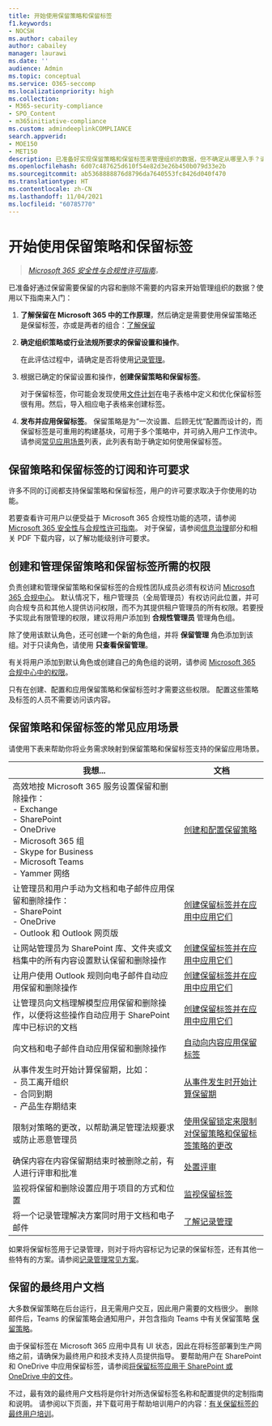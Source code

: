 ```yaml
---
title: 开始使用保留策略和保留标签
f1.keywords:
- NOCSH
ms.author: cabailey
author: cabailey
manager: laurawi
ms.date: ''
audience: Admin
ms.topic: conceptual
ms.service: O365-seccomp
ms.localizationpriority: high
ms.collection:
- M365-security-compliance
- SPO_Content
- m365initiative-compliance
ms.custom: admindeeplinkCOMPLIANCE
search.appverid:
- MOE150
- MET150
description: 已准备好实现保留策略和保留标签来管理组织的数据，但不确定从哪里入手？请阅读一些实用指南来入门。
ms.openlocfilehash: 6d07c487625d610f54e82d3e26b450b079d33e2b
ms.sourcegitcommit: ab5368888876d8796da7640553fc8426d040f470
ms.translationtype: HT
ms.contentlocale: zh-CN
ms.lasthandoff: 11/04/2021
ms.locfileid: "60785770"
---
```

# <a name="get-started-with-retention-policies-and-retention-labels"></a>开始使用保留策略和保留标签

>*[Microsoft 365 安全性与合规性许可指南](/office365/servicedescriptions/microsoft-365-service-descriptions/microsoft-365-tenantlevel-services-licensing-guidance/microsoft-365-security-compliance-licensing-guidance)。*

已准备好通过保留需要保留的内容和删除不需要的内容来开始管理组织的数据？使用以下指南来入门：

1. **了解保留在 Microsoft 365 中的工作原理**，然后确定是需要使用保留策略还是保留标签，亦或是两者的组合：[了解保留](retention.md)

2. **确定组织策略或行业法规所要求的保留设置和操作**。
    
    在此评估过程中，请确定是否将使用[记录管理](records-management.md)。

3. 根据已确定的保留设置和操作，**创建保留策略和保留标签**。
    
    对于保留标签，你可能会发现使用[文件计划](file-plan-manager.md)在电子表格中定义和优化保留标签很有用。然后，导入相应电子表格来创建标签。
    
3. **发布并应用保留标签**。 保留策略是为“一次设置、后顾无忧”配置而设计的，而保留标签是可重用的构建基块，可用于多个策略中，并可纳入用户工作流中。 请参阅[常见应用场景](#common-scenarios-for-retention-policies-and-retention-labels)列表，此列表有助于确定如何使用保留标签。 

## <a name="subscription-and-licensing-requirements-for-retention-policies-and-retention-labels"></a>保留策略和保留标签的订阅和许可要求

许多不同的订阅都支持保留策略和保留标签，用户的许可要求取决于你使用的功能。

若要查看许可用户以便受益于 Microsoft 365 合规性功能的选项，请参阅 [Microsoft 365 安全性与合规性许可指南](/office365/servicedescriptions/microsoft-365-service-descriptions/microsoft-365-tenantlevel-services-licensing-guidance/microsoft-365-security-compliance-licensing-guidance)。 对于保留，请参阅[信息治理](/office365/servicedescriptions/microsoft-365-service-descriptions/microsoft-365-tenantlevel-services-licensing-guidance/microsoft-365-security-compliance-licensing-guidance#information-governance)部分和相关 PDF 下载内容，以了解功能级别许可要求。

## <a name="permissions-required-to-create-and-manage-retention-policies-and-retention-labels"></a>创建和管理保留策略和保留标签所需的权限

负责创建和管理保留策略和保留标签的合规性团队成员必须有权访问 <a href="https://go.microsoft.com/fwlink/p/?linkid=2077149" target="_blank">Microsoft 365 合规中心</a>。 默认情况下，租户管理员（全局管理员）有权访问此位置，并可向合规专员和其他人提供访问权限，而不为其提供租户管理员的所有权限。若要授予实现此有限管理的权限，建议将用户添加到 **合规性管理员** 管理角色组。

除了使用该默认角色，还可创建一个新的角色组，并将 **保留管理** 角色添加到该组。对于只读角色，请使用 **只查看保留管理**。 

有关将用户添加到默认角色或创建自己的角色组的说明，请参阅 [Microsoft 365 合规中心中的权限](microsoft-365-compliance-center-permissions.md)。

只有在创建、配置和应用保留策略和保留标签时才需要这些权限。 配置这些策略及标签的人员不需要访问该内容。

## <a name="common-scenarios-for-retention-policies-and-retention-labels"></a>保留策略和保留标签的常见应用场景

请使用下表来帮助你将业务需求映射到保留策略和保留标签支持的保留应用场景。

|我想...|文档|
|----------------|---------------|
|高效地按 Microsoft 365 服务设置保留和删除操作： <br />- Exchange  <br />- SharePoint  <br />- OneDrive  <br />- Microsoft 365 组 <br />- Skype for Business  <br />- Microsoft Teams <br />- Yammer 网络 |[创建和配置保留策略](create-retention-policies.md)|
|让管理员和用户手动为文档和电子邮件应用保留和删除操作： <br />- SharePoint <br />- OneDrive <br />- Outlook 和 Outlook 网页版|[创建保留标签并在应用中应用它们](create-apply-retention-labels.md)|
|让网站管理员为 SharePoint 库、文件夹或文档集中的所有内容设置默认保留和删除操作|[创建保留标签并在应用中应用它们](create-apply-retention-labels.md)|
|让用户使用 Outlook 规则向电子邮件自动应用保留和删除操作|[创建保留标签并在应用中应用它们](create-apply-retention-labels.md)|
|让管理员向文档理解模型应用保留和删除操作，以便将这些操作自动应用于 SharePoint 库中已标识的文档|[创建保留标签并在应用中应用它们](create-apply-retention-labels.md)|
|向文档和电子邮件自动应用保留和删除操作 |[自动向内容应用保留标签](apply-retention-labels-automatically.md)|
|从事件发生时开始计算保留期，比如：  <br />- 员工离开组织 <br />- 合同到期 <br />- 产品生存期结束| [从事件发生时开始计算保留期](event-driven-retention.md)|
|限制对策略的更改，以帮助满足管理法规要求或防止恶意管理员| [使用保留锁定来限制对保留策略和保留标签策略的更改](retention-preservation-lock.md)
|确保内容在内容保留期结束时被删除之前，有人进行评审和批准|[处置评审](disposition.md#disposition-reviews) |
| 监视将保留和删除设置应用于项目的方式和位置 | [监视保留标签](retention.md#monitoring-retention-labels) |
|将一个记录管理解决方案同时用于文档和电子邮件 |[了解记录管理](records-management.md) |

如果将保留标签用于记录管理，则对于将内容标记为记录的保留标签，还有其他一些特有的方案。请参阅[记录管理常见方案](get-started-with-records-management.md#common-scenarios-for-records-management)。

## <a name="end-user-documentation-for-retention"></a>保留的最终用户文档

大多数保留策略在后台运行，且无需用户交互，因此用户需要的文档很少。 删除邮件后，Teams 的保留策略会通知用户，并包含指向 Teams 中有关保留策略 [保留策略](https://support.microsoft.com/office/teams-messages-about-retention-policies-c151fa2f-1558-4cf9-8e51-854e925b483b)。

由于保留标签在 Microsoft 365 应用中具有 UI 状态，因此在将标签部署到生产网络之前，请确保为最终用户和技术支持人员提供指导。 要帮助用户在 SharePoint 和 OneDrive 中应用保留标签，请参阅[将保留标签应用于 SharePoint 或 OneDrive 中的文件](https://support.microsoft.com/office/apply-retention-labels-to-files-in-sharepoint-or-onedrive-11a6835b-ec9f-40db-8aca-6f5ef18132df)。

不过，最有效的最终用户文档将是你针对所选保留标签名称和配置提供的定制指南和说明。 请参阅以下页面，并下载可用于帮助培训用户的内容：[有关保留标签的最终用户培训](https://microsoft.github.io/ComplianceCxE/enduser/retention/)。
